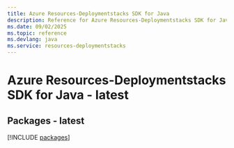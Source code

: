 ```yaml
---
title: Azure Resources-Deploymentstacks SDK for Java
description: Reference for Azure Resources-Deploymentstacks SDK for Java
ms.date: 09/02/2025
ms.topic: reference
ms.devlang: java
ms.service: resources-deploymentstacks
---
```

# Azure Resources-Deploymentstacks SDK for Java - latest
## Packages - latest
[!INCLUDE [packages](resources-deploymentstacks-index.md)]